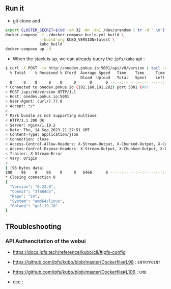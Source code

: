 ## Run it

* git clone and :

```bash
export CLUSTER_SECRET=$(od -vN 32 -An -tx1 /dev/urandom | tr -d ' \n')
docker-compose -f ./docker-compose.build.yml build \
               --build-arg KUBO_VERSION=latest \
               kubo_build
docker-compose up -d
```
* When the stack is up, we can already query the `ipfs/kubo` api :

```bash
$ curl -X POST -iv http://onedev.pokus.io:5001/api/v0/version | tail -n 1 | jq .
  % Total    % Received % Xferd  Average Speed   Time    Time     Time  Current
                                 Dload  Upload   Total   Spent    Left  Speed
  0     0    0     0    0     0      0      0 --:--:-- --:--:-- --:--:--     0*   Trying 192.168.191.202:5001...
* Connected to onedev.pokus.io (192.168.191.202) port 5001 (#0)
> POST /api/v0/version HTTP/1.1
> Host: onedev.pokus.io:5001
> User-Agent: curl/7.77.0
> Accept: */*
>
* Mark bundle as not supporting multiuse
< HTTP/1.1 200 OK
< Server: nginx/1.19.2
< Date: Thu, 14 Sep 2023 21:27:51 GMT
< Content-Type: application/json
< Connection: close
< Access-Control-Allow-Headers: X-Stream-Output, X-Chunked-Output, X-Content-Length
< Access-Control-Expose-Headers: X-Stream-Output, X-Chunked-Output, X-Content-Length
< Trailer: X-Stream-Error
< Vary: Origin
<
{ [96 bytes data]
100    96    0    96    0     0   6466      0 --:--:-- --:--:-- --:--:--  8000
* Closing connection 0
{
  "Version": "0.22.0",
  "Commit": "3f884d3",
  "Repo": "14",
  "System": "amd64/linux",
  "Golang": "go1.19.10"
}


```

## TRoubleshooting

### API Authencitation of the webui

* https://docs.ipfs.tech/reference/kubo/cli/#ipfs-config
* https://github.com/ipfs/kubo/blob/master/Dockerfile#L98 : `ENTRYPOINT`
* https://github.com/ipfs/kubo/blob/master/Dockerfile#L106 : `CMD`

* ccc : 

```bash

```
